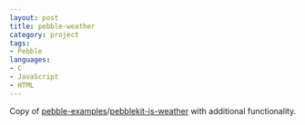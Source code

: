 ```yaml
---
layout: post
title: pebble-weather
category: project
tags:
- Pebble
languages:
- C
- JavaScript
- HTML
---
```

Copy of [pebble-examples](https://github.com/pebble-examples)/[pebblekit-js-weather](https://github.com/pebble-examples/pebblekit-js-weather) with additional functionality.
